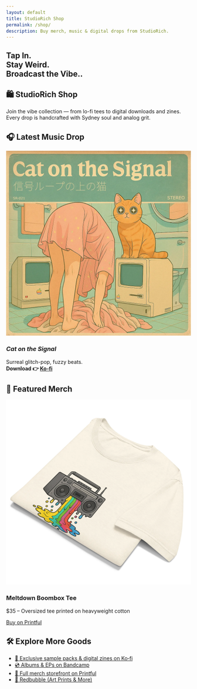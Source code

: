```yaml
---
layout: default
title: StudioRich Shop
permalink: /shop/
description: Buy merch, music & digital drops from StudioRich.
---
```


  <section class="hero" style="background-image: url(/assets/img/hero.webp);">
  <div class="hero-overlay">
    <h1>Tap In.<br />Stay Weird.<br />Broadcast the Vibe..</h1>
  </div>
</section>


<section class="shop-intro">
  <h1 class="center">🛍️ StudioRich Shop</h1>
  <p class="center">Join the vibe collection — from lo-fi tees to digital downloads and zines. Every drop is handcrafted with Sydney soul and analog grit.</p>
</section>

<section class="shop-featured">
  <h2>🎧 Latest Music Drop</h2>
  <div class="product-card">
    <img src="/assets/covers/cat-on-the-signal.webp" alt="Cat on the Signal">
    <h3><em>Cat on the Signal</em></h3>
    <p>Surreal glitch-pop, fuzzy beats.<br><strong>Download 👉 <a href="https://ko-fi.com/studiorich" target="_blank">Ko‑fi</a></strong></p>
  </div>
</section>

<section class="shop-featured merch">
  <h2>🧢 Featured Merch</h2>
  <div class="product-card">
    <img src="/assets/shop/melting-sound-system.webp" alt="Meltdown Boombox Tee">
    <h3>Meltdown Boombox Tee</h3>
    <p>$35 – Oversized tee printed on heavyweight cotton</p>
    <a class="button" href="https://studiorich.printful.me/product/meltdown-boombox-oversized-tee" target="_blank">Buy on Printful</a>
  </div>
</section>

<section class="shop-more">
  <h2>🛠 Explore More Goods</h2>
  <ul>
    <li><a href="https://ko-fi.com/studiorich" target="_blank">🎁 Exclusive sample packs & digital zines on Ko‑fi</a></li>
    <li><a href="https://studiorich.bandcamp.com/" target="_blank">💿 Albums & EPs on Bandcamp</a></li>
    <li><a href="https://studiorich.printful.me" target="_blank">👕 Full merch storefront on Printful</a></li>
    <li><a href="https://www.redbubble.com/people/studiorich/shop" target="_blank">🎨 Redbubble (Art Prints & More)</a></li>
  </ul>
</section>
